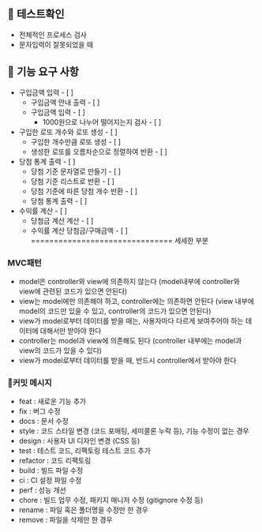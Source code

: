 ## 🚀 테스트확인
* 전체적인 프로세스 검사
* 문자입력이 잘못되었을 때

## 🚀 기능 요구 사항
* 구입금액 입력 - [ ]
  * 구입금액 안내 출력 - [ ]
  * 구입금액 입력 - [ ]
    * 1000원으로 나누어 떨어지는지 검사 - [ ]
* 구입한 로또 개수와 로또 생성 - [ ]
  * 구입한 개수만큼 로또 생성 - [ ]
  * 생성한 로또를 오름차순으로 정렬하여 반환 - [ ]
* 당첨 통계 출력 - [ ]
  * 당첨 기준 문자열로 만들기 - [ ]
  * 당첨 기준 리스트로 반환 - [ ]
  * 당첨 기준에 따른 당첨 개수 반환 - [ ]
  * 당첨 통계 출력 - [ ]
* 수익률 계산 - [ ]
  * 당첨금 계산 계산 - [ ]
  * 수익률 계산 당첨금/구매금액 - [ ]
===============================
세세한 부분

### MVC패턴
* model은 controller와 view에 의존하지 않는다
  (model내부에 controller와 view에 관련된 코드가 있으면 안된다)
* view는 model에만 의존해야 하고, controller에는 의존하면 안된다
  (view 내부에 model의 코드만 있을 수 있고, controller의 코드가 있으면 안된다)
* view가 model로부터 데이터를 받을 때는, 사용자마다 다르게 보여주어야 하는 데이터에 대해서만 받아야 한다
* controller는 model과 view에 의존해도 된다
  (controller 내부에는 model과 view의 코드가 있을 수 있다)
* view가 model로부터 데이터를 받을 때, 반드시 controller에서 받아야 한다

### 📝커밋 메시지
* feat : 새로운 기능 추가
* fix : 버그 수정
* docs : 문서 수정
* style : 코드 스타일 변경 (코드 포매팅, 세미콜론 누락 등), 기능 수정이 없는 경우
* design : 사용자 UI 디자인 변경 (CSS 등)
* test : 테스트 코드, 리팩토링 테스트 코드 추가
* refactor : 코드 리팩토링
* build	: 빌드 파일 수정
* ci : CI 설정 파일 수정
* perf : 성능 개선
* chore	: 빌드 업무 수정, 패키지 매니저 수정 (gitignore 수정 등)
* rename : 파일 혹은 폴더명을 수정만 한 경우
* remove : 파일을 삭제만 한 경우